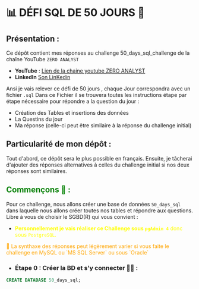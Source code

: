 # 📊 DÉFI SQL DE 50 JOURS 🚀

## Présentation :

Ce dépôt contient mes réponses au challenge 50_days_sql_challenge de la chaîne YouTube `ZERO ANALYST` 
- **YouTube** : [Lien de la chaine youtube ZERO ANALYST](https://www.instagram.com/zero_analyst/)
- **LinkedIn** [Son LinKedin](https://www.linkedin.com/in/najirr)

Ansi je vais relever ce défi de 50 jours , chaque Jour correspondra avec un fichier `.sql` 
Dans ce Fichier il se trouvera toutes les instructions étape par étape  nécessaire pour répondre a la question du jour :
- Création des Tables et insertions des données 
- La Questins du jour
- Ma réponse (celle-ci peut être similaire à la réponse du challenge initial)

## Particularité de mon dépôt :

Tout d'abord, ce dépôt sera le plus possible en français. Ensuite, je tâcherai d'ajouter des réponses alternatives à celles du challenge initial si nos deux réponses sont similaires.

## <span style="color:green"> Commençons 🏁 :</span>

Pour ce challenge, nous allons créer une base de données `50_days_sql` dans laquelle nous allons créer toutes nos tables et répondre aux questions. Libre à vous de choisir le SGBD(R) qui vous convient :

- <span style="color:yellow">  **Personnellement je vais réaliser ce Challenge sous `pgAdmin 4`** donc sous `PostgreSQL`. </span>

<span style="color:orange"> 
📝 La synthaxe des réponses peut légèrement varier si vous faite le challenge en MySQL  ou `MS SQL Server` ou sous `Oracle`
</span>

- ### Étape 0 : Créer la BD et s'y connecter 🏃🏾 :
```sql
CREATE DATABASE 50_days_sql;
```
